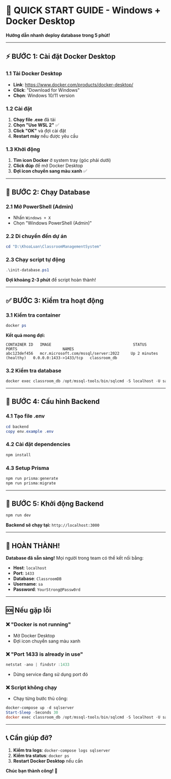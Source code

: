 # 🚀 QUICK START GUIDE - Windows + Docker Desktop

**Hướng dẫn nhanh deploy database trong 5 phút!**

---

## ⚡ BƯỚC 1: Cài đặt Docker Desktop

### 1.1 Tải Docker Desktop
- **Link**: https://www.docker.com/products/docker-desktop/
- **Click**: "Download for Windows"
- **Chọn**: Windows 10/11 version

### 1.2 Cài đặt
1. **Chạy file .exe** đã tải
2. **Chọn "Use WSL 2"** ✅
3. **Click "OK"** và đợi cài đặt
4. **Restart máy** nếu được yêu cầu

### 1.3 Khởi động
1. **Tìm icon Docker** ở system tray (góc phải dưới)
2. **Click đúp** để mở Docker Desktop
3. **Đợi icon chuyển sang màu xanh** ✅

---

## 🎯 BƯỚC 2: Chạy Database

### 2.1 Mở PowerShell (Admin)
- Nhấn `Windows + X`
- Chọn "Windows PowerShell (Admin)"

### 2.2 Di chuyển đến dự án
```powershell
cd "D:\KhoaLuan\ClassroomManagementSystem"
```

### 2.3 Chạy script tự động
```powershell
.\init-database.ps1
```

**Đợi khoảng 2-3 phút** để script hoàn thành!

---

## ✅ BƯỚC 3: Kiểm tra hoạt động

### 3.1 Kiểm tra container
```powershell
docker ps
```
**Kết quả mong đợi:**
```
CONTAINER ID   IMAGE                                    STATUS                   PORTS                    NAMES
abc123def456   mcr.microsoft.com/mssql/server:2022     Up 2 minutes (healthy)   0.0.0.0:1433->1433/tcp   classroom_db
```

### 3.2 Kiểm tra database
```powershell
docker exec classroom_db /opt/mssql-tools/bin/sqlcmd -S localhost -U sa -P "YourStrong@Passw0rd" -Q "SELECT name FROM sys.databases"
```

---

## 🔧 BƯỚC 4: Cấu hình Backend

### 4.1 Tạo file .env
```powershell
cd backend
copy env.example .env
```

### 4.2 Cài đặt dependencies
```powershell
npm install
```

### 4.3 Setup Prisma
```powershell
npm run prisma:generate
npm run prisma:migrate
```

---

## 🚀 BƯỚC 5: Khởi động Backend

```powershell
npm run dev
```

**Backend sẽ chạy tại:** `http://localhost:3000`

---

## 🎉 HOÀN THÀNH!

**Database đã sẵn sàng!** Mọi người trong team có thể kết nối bằng:

- **Host**: `localhost`
- **Port**: `1433`
- **Database**: `ClassroomDB`
- **Username**: `sa`
- **Password**: `YourStrong@Passw0rd`

---

## 🆘 Nếu gặp lỗi

### ❌ "Docker is not running"
- Mở Docker Desktop
- Đợi icon chuyển sang màu xanh

### ❌ "Port 1433 is already in use"
```powershell
netstat -ano | findstr :1433
```
- Dừng service đang sử dụng port đó

### ❌ Script không chạy
- Chạy từng bước thủ công:
```powershell
docker-compose up -d sqlserver
Start-Sleep -Seconds 30
docker exec classroom_db /opt/mssql-tools/bin/sqlcmd -S localhost -U sa -P "YourStrong@Passw0rd" -i /docker-entrypoint-initdb.d/init-database.sql
```

---

## 📞 Cần giúp đỡ?

1. **Kiểm tra logs**: `docker-compose logs sqlserver`
2. **Kiểm tra status**: `docker ps`
3. **Restart Docker Desktop** nếu cần

**Chúc bạn thành công! 🎯**

